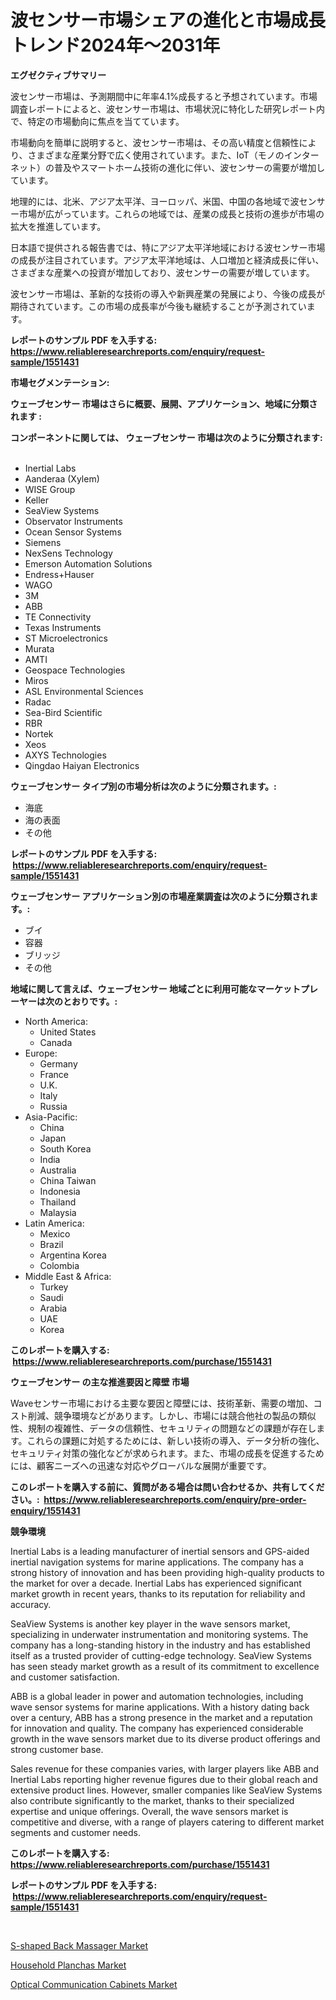 <p><h1>波センサー市場シェアの進化と市場成長トレンド2024年〜2031年</h1></p><p><strong>エグゼクティブサマリー</strong></p>
<p><p>波センサー市場は、予測期間中に年率4.1%成長すると予想されています。市場調査レポートによると、波センサー市場は、市場状況に特化した研究レポート内で、特定の市場動向に焦点を当てています。</p><p>市場動向を簡単に説明すると、波センサー市場は、その高い精度と信頼性により、さまざまな産業分野で広く使用されています。また、IoT（モノのインターネット）の普及やスマートホーム技術の進化に伴い、波センサーの需要が増加しています。</p><p>地理的には、北米、アジア太平洋、ヨーロッパ、米国、中国の各地域で波センサー市場が広がっています。これらの地域では、産業の成長と技術の進歩が市場の拡大を推進しています。</p><p>日本語で提供される報告書では、特にアジア太平洋地域における波センサー市場の成長が注目されています。アジア太平洋地域は、人口増加と経済成長に伴い、さまざまな産業への投資が増加しており、波センサーの需要が増しています。</p><p>波センサー市場は、革新的な技術の導入や新興産業の発展により、今後の成長が期待されています。この市場の成長率が今後も継続することが予測されています。</p></p>
<p><strong>レポートのサンプル PDF を入手する: <a href="https://www.reliableresearchreports.com/enquiry/request-sample/1551431">https://www.reliableresearchreports.com/enquiry/request-sample/1551431</a></strong></p>
<p><strong>市場セグメンテーション:</strong></p>
<p><strong> ウェーブセンサー 市場はさらに概要、展開、アプリケーション、地域に分類されます :</strong></p>
<p><strong>コンポーネントに関しては、 ウェーブセンサー 市場は次のように分類されます: &nbsp;</strong></p>
<p><ul><li>Inertial Labs</li><li>Aanderaa (Xylem)</li><li>WISE Group</li><li>Keller</li><li>SeaView Systems</li><li>Observator Instruments</li><li>Ocean Sensor Systems</li><li>Siemens</li><li>NexSens Technology</li><li>Emerson Automation Solutions</li><li>Endress+Hauser</li><li>WAGO</li><li>3M</li><li>ABB</li><li>TE Con​​nectivity</li><li>Texas Instruments</li><li>ST Microelectronics</li><li>Murata</li><li>AMTI</li><li>Geospace Technologies</li><li>Miros</li><li>ASL Environmental Sciences</li><li>Radac</li><li>Sea-Bird Scientific</li><li>RBR</li><li>Nortek</li><li>Xeos</li><li>AXYS Technologies</li><li>Qingdao Haiyan Electronics</li></ul></p>
<p><strong> ウェーブセンサー タイプ別の市場分析は次のように分類されます。:</strong></p>
<p><ul><li>海底</li><li>海の表面</li><li>その他</li></ul></p>
<p><strong>レポートのサンプル PDF を入手する: &nbsp;<a href="https://www.reliableresearchreports.com/enquiry/request-sample/1551431">https://www.reliableresearchreports.com/enquiry/request-sample/1551431</a></strong></p>
<p><strong> ウェーブセンサー アプリケーション別の市場産業調査は次のように分類されます。:</strong></p>
<p><ul><li>ブイ</li><li>容器</li><li>ブリッジ</li><li>その他</li></ul></p>
<p><strong>地域に関して言えば、ウェーブセンサー 地域ごとに利用可能なマーケットプレーヤーは次のとおりです。:</strong></p>
<p><ul>
    <li>
        North America:
        <ul>
            <li>United States</li>
            <li>Canada</li>
        </ul>
    </li>
    <li>
        Europe:
        <ul>
            <li>Germany</li>
            <li>France</li>
            <li>U.K.</li>
            <li>Italy</li>
            <li>Russia</li>
        </ul>
    </li>
    <li>
        Asia-Pacific:
        <ul>
            <li>China</li>
            <li>Japan</li>
            <li>South Korea</li>
            <li>India</li>
            <li>Australia</li>
            <li>China Taiwan</li>
            <li>Indonesia</li>
            <li>Thailand</li>
            <li>Malaysia</li>
        </ul>
    </li>
    <li>
        Latin America:
        <ul>
            <li>Mexico</li>
            <li>Brazil</li>
            <li>Argentina Korea</li>
            <li>Colombia</li>
        </ul>
    </li>
    <li>
        Middle East & Africa:
        <ul>
            <li>Turkey</li>
            <li>Saudi</li>
            <li>Arabia</li>
            <li>UAE</li>
            <li>Korea</li>
        </ul>
    </li>
    </ul></p>
<p><strong>このレポートを購入する: &nbsp;<a href="https://www.reliableresearchreports.com/purchase/1551431">https://www.reliableresearchreports.com/purchase/1551431</a></strong></p>
<p><strong>ウェーブセンサー の主な推進要因と障壁 市場</strong></p>
<p><p>Waveセンサー市場における主要な要因と障壁には、技術革新、需要の増加、コスト削減、競争環境などがあります。しかし、市場には競合他社の製品の類似性、規制の複雑性、データの信頼性、セキュリティの問題などの課題が存在します。これらの課題に対処するためには、新しい技術の導入、データ分析の強化、セキュリティ対策の強化などが求められます。また、市場の成長を促進するためには、顧客ニーズへの迅速な対応やグローバルな展開が重要です。</p></p>
<p><strong>このレポートを購入する前に、質問がある場合は問い合わせるか、共有してください。:&nbsp; <a href="https://www.reliableresearchreports.com/enquiry/pre-order-enquiry/1551431">https://www.reliableresearchreports.com/enquiry/pre-order-enquiry/1551431</a></strong></p>
<p><strong>競争環境</strong></p>
<p><p>Inertial Labs is a leading manufacturer of inertial sensors and GPS-aided inertial navigation systems for marine applications. The company has a strong history of innovation and has been providing high-quality products to the market for over a decade. Inertial Labs has experienced significant market growth in recent years, thanks to its reputation for reliability and accuracy.</p><p>SeaView Systems is another key player in the wave sensors market, specializing in underwater instrumentation and monitoring systems. The company has a long-standing history in the industry and has established itself as a trusted provider of cutting-edge technology. SeaView Systems has seen steady market growth as a result of its commitment to excellence and customer satisfaction.</p><p>ABB is a global leader in power and automation technologies, including wave sensor systems for marine applications. With a history dating back over a century, ABB has a strong presence in the market and a reputation for innovation and quality. The company has experienced considerable growth in the wave sensors market due to its diverse product offerings and strong customer base.</p><p>Sales revenue for these companies varies, with larger players like ABB and Inertial Labs reporting higher revenue figures due to their global reach and extensive product lines. However, smaller companies like SeaView Systems also contribute significantly to the market, thanks to their specialized expertise and unique offerings. Overall, the wave sensors market is competitive and diverse, with a range of players catering to different market segments and customer needs.</p></p>
<p><strong>このレポートを購入する: &nbsp; <a href="https://www.reliableresearchreports.com/purchase/1551431">https://www.reliableresearchreports.com/purchase/1551431</a></strong></p>
<p><strong>レポートのサンプル PDF を入手する: &nbsp;<a href="https://www.reliableresearchreports.com/enquiry/request-sample/1551431">https://www.reliableresearchreports.com/enquiry/request-sample/1551431</a></strong><strong></strong></p>
<p>&nbsp;</p>
<p><p><a href="https://github.com/GroverBarry/Market-Research-Report-List-4/blob/main/s-shaped-back-massager-market.md">S-shaped Back Massager Market</a></p><p><a href="https://github.com/lylyparadise/Market-Research-Report-List-2/blob/main/household-planchas-market.md">Household Planchas Market</a></p><p><a href="https://github.com/johnbach50/Market-Research-Report-List-2/blob/main/optical-communication-cabinets-market.md">Optical Communication Cabinets Market</a></p></p>